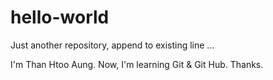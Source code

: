# hello-world
Just another repository, append to existing line ...

I'm Than Htoo Aung.
Now, I'm learning Git & Git Hub. Thanks.
